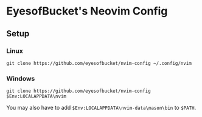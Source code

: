 # EyesofBucket's Neovim Config

## Setup
### Linux
```
git clone https://github.com/eyesofbucket/nvim-config ~/.config/nvim
```

### Windows
```
git clone https://github.com/eyesofbucket/nvim-config $Env:LOCALAPPDATA\nvim
```
You may also have to add `$Env:LOCALAPPDATA\nvim-data\mason\bin` to `$PATH`.
